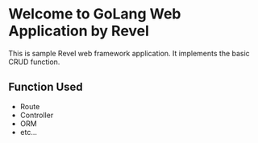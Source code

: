 # Welcome to GoLang Web Application by Revel

This is sample Revel web framework application.
It implements the basic CRUD function.

## Function Used

* Route
* Controller
* ORM
* etc...
